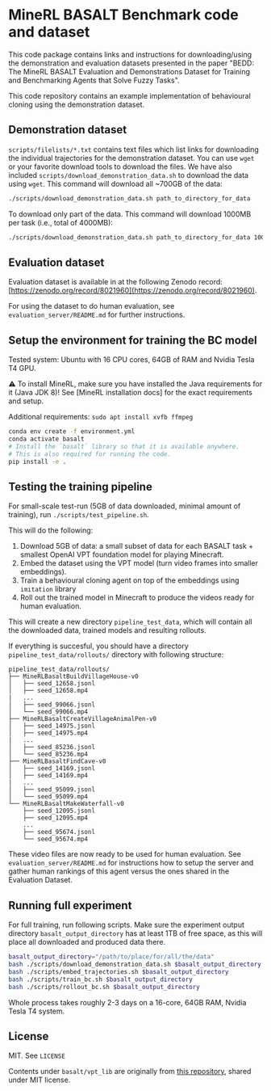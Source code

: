# MineRL BASALT Benchmark code and dataset

This code package contains links and instructions for downloading/using the demonstration and evaluation datasets presented in the paper "BEDD: The MineRL BASALT Evaluation and Demonstrations Dataset for Training and Benchmarking Agents that Solve Fuzzy Tasks".

This code repository contains an example implementation of behavioural cloning using the demonstration dataset.

## Demonstration dataset

`scripts/filelists/*.txt` contains text files which list links for downloading the individual trajectories for the demonstration dataset. You can use `wget` or your favorite download tools to download the files. We have also included `scripts/download_demonstration_data.sh` to download the data using `wget`. This command will download all ~700GB of the data:

```bash
./scripts/download_demonstration_data.sh path_to_directory_for_data
```

To download only part of the data. This command will download 1000MB per task (i.e., total of 4000MB):

```bash
./scripts/download_demonstration_data.sh path_to_directory_for_data 1000
```

## Evaluation dataset

Evaluation dataset is available in at the following Zenodo record: [https://zenodo.org/record/8021960](https://zenodo.org/record/8021960).

For using the dataset to do human evaluation, see `evaluation_server/README.md` for further instructions.

## Setup the environment for training the BC model

Tested system: Ubuntu with 16 CPU cores, 64GB of RAM and Nvidia Tesla T4 GPU.

:warning: To install MineRL, make sure you have installed the Java requirements for it (Java JDK 8)! See [MineRL installation docs] for the exact requirements and setup.

Additional requirements: `sudo apt install xvfb ffmpeg`

```bash
conda env create -f environment.yml
conda activate basalt
# Install the `basalt` library so that it is available anywhere.
# This is also required for running the code.
pip install -e .
```

## Testing the training pipeline

For small-scale test-run (5GB of data downloaded, minimal amount of training), run `./scripts/test_pipeline.sh`.

This will do the following:
1) Download 5GB of data: a small subset of data for each BASALT task + smallest OpenAI VPT foundation model for playing Minecraft.
2) Embed the dataset using the VPT model (turn video frames into smaller embeddings).
3) Train a behavioural cloning agent on top of the embeddings using `imitation` library
4) Roll out the trained model in Minecraft to produce the videos ready for human evaluation.

This will create a new directory `pipeline_test_data`, which will contain all the downloaded data, trained models and resulting rollouts.

If everything is succesful, you should have a directory `pipeline_test_data/rollouts/` directory with following structure:

```
pipeline_test_data/rollouts/
├── MineRLBasaltBuildVillageHouse-v0
│   ├── seed_12658.jsonl
│   ├── seed_12658.mp4
|   ...
│   ├── seed_99066.jsonl
│   └── seed_99066.mp4
├── MineRLBasaltCreateVillageAnimalPen-v0
│   ├── seed_14975.jsonl
│   ├── seed_14975.mp4
|   ...
│   ├── seed_85236.jsonl
│   └── seed_85236.mp4
├── MineRLBasaltFindCave-v0
│   ├── seed_14169.jsonl
│   ├── seed_14169.mp4
|   ...
│   ├── seed_95099.jsonl
│   └── seed_95099.mp4
└── MineRLBasaltMakeWaterfall-v0
    ├── seed_12095.jsonl
    ├── seed_12095.mp4
    ...
    ├── seed_95674.jsonl
    └── seed_95674.mp4
```

These video files are now ready to be used for human evaluation. See `evaluation_server/README.md` for instructions how to setup the server and gather human rankings of this agent versus the ones shared in the Evaluation Dataset.


## Running full experiment

For full training, run following scripts. Make sure the experiment output directory `basalt_output_directory` has at least 1TB of free space, as this will place all downloaded and produced data there.

```bash
basalt_output_directory="/path/to/place/for/all/the/data"
bash ./scripts/download_demonstration_data.sh $basalt_output_directory
bash ./scripts/embed_trajectories.sh $basalt_output_directory
bash ./scripts/train_bc.sh $basalt_output_directory
bash ./scripts/rollout_bc.sh $basalt_output_directory
```

Whole process takes roughly 2-3 days on a 16-core, 64GB RAM, Nvidia Tesla T4 system.

## License

MIT. See `LICENSE`

Contents under `basalt/vpt_lib` are originally from [this repository](https://github.com/openai/Video-Pre-Training), shared under MIT license.